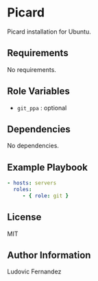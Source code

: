 # Picard

Picard installation for Ubuntu.

## Requirements

No requirements.

## Role Variables

- `git_ppa` : optional

## Dependencies

No dependencies.

## Example Playbook

```yml
- hosts: servers
  roles:
     - { role: git }
```

## License

MIT

## Author Information

Ludovic Fernandez
